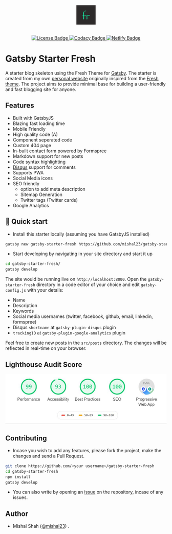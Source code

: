 <div align="center"  style="margin-bottom:30px">
    <img src="src/images/fresh-icon.png" alt="Fresh Logo" width='60'/>
</div>

<div align="center">
	<a href='https://github.com/mishal23/gatsby-starter-fresh/blob/master/LICENSE'>
    <img src="https://img.shields.io/github/license/mishal23/gatsby-starter-fresh.svg" alt="License Badge" />
    </a>
    <a href='https://www.codacy.com?utm_source=github.com&amp;utm_medium=referral&amp;utm_content=mishal23/gatsby-starter-fresh&amp;utm_campaign=Badge_Grade'>
      <img src="https://app.codacy.com/project/badge/Grade/74a04d3029214193a58c97e74dcd1822" alt="Codacy Badge" />
    </a>
    <a href='https://app.netlify.com/sites/gatsby-starter-fresh/deploys'>
      <img src="https://api.netlify.com/api/v1/badges/75526ebc-ce69-425c-bb7f-5700e3a71b93/deploy-status" alt="Netlify Badge" />
    </a>
</div>

# Gatsby Starter Fresh

A starter blog skeleton using the Fresh Theme for [Gatsby](https://github.com/gatsbyjs/gatsby/). The starter is created from my own [personal website](https://mishal23.github.io/) originally inspired from the [Fresh theme](https://github.com/artemsheludko/fresh). The project aims to provide minimal base for building a user-friendly and fast blogging site for anyone.

## Features

- Built with GatsbyJS
- Blazing fast loading time
- Mobile Friendly
- High quality code (A)
- Component seperated code
- Custom 404 page
- In-built contact form powered by Formspree
- Markdown support for new posts
- Code syntax highlighting
- [Disqus](https://disqus.com/) support for comments
- Supports PWA
- Social Media icons
- SEO friendly
	- option to add meta description
	- Sitemap Generation
	- Twitter tags (Twitter cards)
- Google Analytics

## 🚀 Quick start

- Install this starter locally (assuming you have GatsbyJS installed)

```bash
gatsby new gatsby-starter-fresh https://github.com/mishal23/gatsby-starter-fresh
```

- Start developing by navigating in your site directory and start it up

```bash
cd gatsby-starter-fresh/
gatsby develop
```

The site would be running live on ```http://localhost:8000```. Open the `gatsby-starter-fresh` directory in a code editor of your choice and edit `gatsby-config.js` with your details:

- Name
- Description
- Keywords
- Social media usernames (twitter, facebook, github, email, linkedin, formspree)
- Disqus `shortname` at `gatsby-plugin-disqus` plugin
- `trackingID` at `gatsby-plugin-google-analytics` plugin

Feel free to create new posts in the `src/posts` directory. The changes will be reflected in real-time on your browser.

## Lighthouse Audit Score

![lighthouse report](src/images/lighthouse.JPG)

## Contributing

- Incase you wish to add any features, please fork the project, make the changes and send a Pull Request.

```bash
git clone https://github.com/<your username>/gatsby-starter-fresh
cd gatsby-starter-fresh
npm install
gatsby develop
```
- You can also write by opening an [issue](https://github.com/mishal23/gatsby-starter-fresh/issues) on the repository, incase of any issues.

## Author

- Mishal Shah ([@mishal23](https://github.com/mishal23))
.
